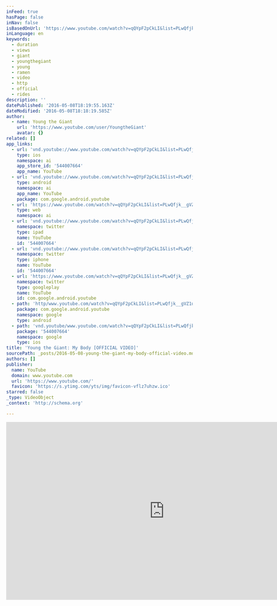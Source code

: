 ```yaml
---
inFeed: true
hasPage: false
inNav: false
isBasedOnUrl: 'https://www.youtube.com/watch?v=qQYpF2pCkLI&list=PLwQfjk__gVZ1uEwMT_yRc0N5NGDwV-4_L&index=69'
inLanguage: en
keywords:
  - duration
  - views
  - giant
  - youngthegiant
  - young
  - ramen
  - video
  - http
  - official
  - rides
description: ''
datePublished: '2016-05-08T18:19:55.163Z'
dateModified: '2016-05-08T18:18:19.585Z'
author:
  - name: Young the Giant
    url: 'https://www.youtube.com/user/YoungtheGiant'
    avatar: {}
related: []
app_links:
  - url: 'vnd.youtube://www.youtube.com/watch?v=qQYpF2pCkLI&list=PLwQfjk__gVZ1uEwMT_yRc0N5NGDwV-4_L&index=69&feature=applinks'
    type: ios
    namespace: ai
    app_store_id: '544007664'
    app_name: YouTube
  - url: 'vnd.youtube://www.youtube.com/watch?v=qQYpF2pCkLI&list=PLwQfjk__gVZ1uEwMT_yRc0N5NGDwV-4_L&index=69&feature=applinks'
    type: android
    namespace: ai
    app_name: YouTube
    package: com.google.android.youtube
  - url: 'https://www.youtube.com/watch?v=qQYpF2pCkLI&list=PLwQfjk__gVZ1uEwMT_yRc0N5NGDwV-4_L&index=69&feature=applinks'
    type: web
    namespace: ai
  - url: 'vnd.youtube://www.youtube.com/watch?v=qQYpF2pCkLI&list=PLwQfjk__gVZ1uEwMT_yRc0N5NGDwV-4_L&index=69&feature=applinks'
    namespace: twitter
    type: ipad
    name: YouTube
    id: '544007664'
  - url: 'vnd.youtube://www.youtube.com/watch?v=qQYpF2pCkLI&list=PLwQfjk__gVZ1uEwMT_yRc0N5NGDwV-4_L&index=69&feature=applinks'
    namespace: twitter
    type: iphone
    name: YouTube
    id: '544007664'
  - url: 'https://www.youtube.com/watch?v=qQYpF2pCkLI&list=PLwQfjk__gVZ1uEwMT_yRc0N5NGDwV-4_L&index=69'
    namespace: twitter
    type: googleplay
    name: YouTube
    id: com.google.android.youtube
  - path: 'http/www.youtube.com/watch?v=qQYpF2pCkLI&list=PLwQfjk__gVZ1uEwMT_yRc0N5NGDwV-4_L&index=69'
    package: com.google.android.youtube
    namespace: google
    type: android
  - path: 'vnd.youtube/www.youtube.com/watch?v=qQYpF2pCkLI&list=PLwQfjk__gVZ1uEwMT_yRc0N5NGDwV-4_L&index=69'
    package: '544007664'
    namespace: google
    type: ios
title: 'Young the Giant: My Body [OFFICIAL VIDEO]'
sourcePath: _posts/2016-05-08-young-the-giant-my-body-official-video.md
authors: []
publisher:
  name: YouTube
  domain: www.youtube.com
  url: 'https://www.youtube.com/'
  favicon: 'https://s.ytimg.com/yts/img/favicon-vflz7uhzw.ico'
starred: false
_type: VideoObject
_context: 'http://schema.org'

---
```

<iframe src="https://cdn.embedly.com/widgets/media.html?src=https%3A%2F%2Fwww.youtube.com%2Fembed%2FqQYpF2pCkLI%3Ffeature%3Doembed&amp;url=https%3A%2F%2Fwww.youtube.com%2Fwatch%3Fv%3DqQYpF2pCkLI%26list%3DPLwQfjk__gVZ1uEwMT_yRc0N5NGDwV-4_L%26index%3D69&amp;image=https%3A%2F%2Fi.ytimg.com%2Fvi%2FqQYpF2pCkLI%2Fhqdefault.jpg&amp;key=b7d04c9b404c499eba89ee7072e1c4f7&amp;type=text%2Fhtml&amp;schema=youtube" width="854" height="480" scrolling="no" frameborder="0" allowfullscreen="" style=""></iframe>